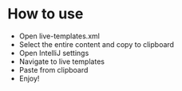 # How to use
- Open live-templates.xml
- Select the entire content and copy to clipboard
- Open IntelliJ settings
- Navigate to live templates
- Paste from clipboard
- Enjoy!